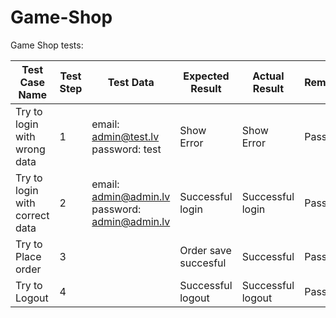 # Game-Shop
Game Shop
tests:

| Test Case Name                                   | Test Step | Test Data                                                                         | Expected Result        | Actual Result     | Remarks |
| ------------------------------------------------ | --------- | --------------------------------------------------------------------------------- | ---------------------- | ----------------- | ------- |
| Try to login with wrong data                     | 1         | email: admin@test.lv   <br>password: test                                         | Show Error             | Show Error        | Pass    |
| Try to login with correct data                   | 2         | email: admin@admin.lv<br>password: admin@admin.lv                                 | Successful login       | Successful login  | Pass    |
| Try to Place order                               | 3         |                                                                                   | Order save succesful   | Successful        | Pass    |
| Try to Logout                                    | 4         |                                                                                   | Successful logout      | Successful logout | Pass    |

